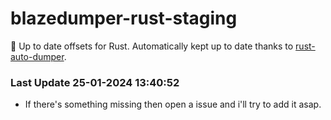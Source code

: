 # blazedumper-rust-staging

🚀 Up to date offsets for Rust. Automatically kept up to date thanks to [rust-auto-dumper](https://github.com/Akandesh/rust-auto-dumper).


### Last Update 25-01-2024 13:40:52
- If there's something missing then open a issue and i'll try to add it asap.